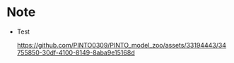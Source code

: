 # Note

- Test

  https://github.com/PINTO0309/PINTO_model_zoo/assets/33194443/34755850-30df-4100-8149-8aba9e15168d

